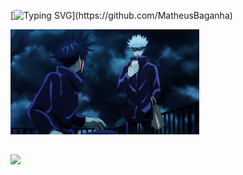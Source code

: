 [![Typing SVG](https://readme-typing-svg.herokuapp.com?font=Fira+Code&size=35&pause=1000&color=4c7dab&center=false&vCenter=false&width=1000&lines=Hello%2C+World!+My+name+is+Matheus+Baganha.;I'm+22+years+old!;I'm+a+Full+Stack+Developer.;)](https://github.com/MatheusBaganha)

<div>
  <img width="60%"  src="https://github.com/MatheusBaganha/MatheusBaganha/blob/master/img/gojo.gif"/>
</div>

##

<div style="display: flex; justify-content: space-between; align-items: center; width: 100%;">
  <img src="https://github-readme-stats.vercel.app/api/top-langs/?username=MatheusBaganha&layout=compact&theme=tokyonight" />
</div>


 

